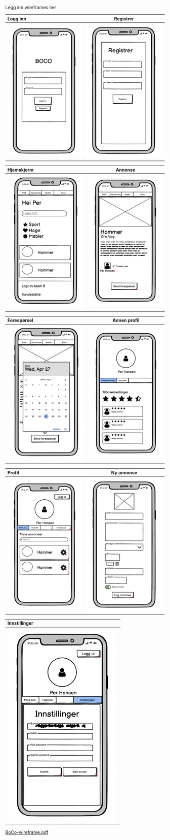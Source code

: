 Legg inn wireframes her

| Logg inn      | Registrer |
| :---        |    :----:   |
| <img src="uploads/8a3f9ec65c471682376044570d82087a/Log_in.png" width=350px>      | <img src="uploads/aa7e545e0ed4624aad16999265cc2c69/Register.png" width=350px> |

| Hjemskjerm      | Annonse |
| :---        |    :----:   |
| <img src="uploads/65df2cbaa86758ee7824ce6c3107343f/Home.png" width=350px>      | <img src="uploads/f98e4fae81f065e64bd9ead7fbb1c25b/Annonse.png" width=350px>|

| Forespørsel      | Annen profil |
| :---        |    :----:   |
| <img src="uploads/7c97f63c959fc9c9b80fc7ec2889e6ce/Request.png" width=350px>      | <img src="uploads/e2b788c59925b8d1ef6e8e33e1115410/Other_profile.png" width=350px>|

| Profil      | Ny annonse |
| :---        |    :----:   |
| <img src="uploads/2594344a9c4b5b26d7c03b8da4cfc1ab/Profil.png" width=350px>      | <img src="uploads/64e74f14ec3e0dbec08fdae00cdf30ed/Ny_annonse.png" width=350px>|


| Innstillinger |
| :---        |
| <img src="uploads/5aca4e9f9e6d2a1d683e90a23a591756/Settings.png" width=350px>     |



[BoCo-wireframe.pdf](uploads/77f75a6728df2b6a64e5d542d497f005/BoCo-wireframe.pdf)

